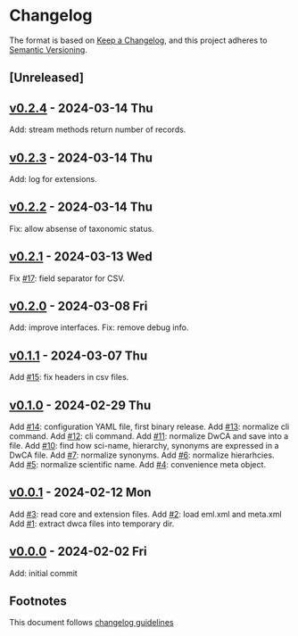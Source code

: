# Changelog

The format is based on [Keep a Changelog](https://keepachangelog.com/en/1.0.0/),
and this project adheres to [Semantic Versioning](https://semver.org/spec/v2.0.0.html).

## [Unreleased]

## [v0.2.4] - 2024-03-14 Thu

Add: stream methods return number of records.

## [v0.2.3] - 2024-03-14 Thu

Add: log for extensions.

## [v0.2.2] - 2024-03-14 Thu

Fix: allow absense of taxonomic status.

## [v0.2.1] - 2024-03-13 Wed

Fix [#17]: field separator for CSV. 

## [v0.2.0] - 2024-03-08 Fri

Add: improve interfaces.
Fix: remove debug info.

## [v0.1.1] - 2024-03-07 Thu

Add [#15]: fix headers in csv files.

## [v0.1.0] - 2024-02-29 Thu

Add [#14]: configuration YAML file, first binary release.
Add [#13]: normalize cli command.
Add [#12]: cli command.
Add [#11]: normalize DwCA and save into a file.
Add [#10]: find how sci-name, hierarchy, synonyms are expressed in a DwCA file.
Add [#7]: normalize synonyms.
Add [#6]: normalize hierarhcies.
Add [#5]: normalize scientific name.
Add [#4]: convenience meta object.

## [v0.0.1] - 2024-02-12 Mon

Add [#3]: read core and extension files.
Add [#2]: load eml.xml and meta.xml
Add [#1]: extract dwca files into temporary dir.

## [v0.0.0] - 2024-02-02 Fri

Add: initial commit

## Footnotes

This document follows [changelog guidelines]

[v0.2.4]: https://github.com/gnames/dwca/compare/v0.2.3...v0.2.4
[v0.2.3]: https://github.com/gnames/dwca/compare/v0.2.2...v0.2.3
[v0.2.2]: https://github.com/gnames/dwca/compare/v0.2.1...v0.2.2
[v0.2.1]: https://github.com/gnames/dwca/compare/v0.2.0...v0.2.1
[v0.2.0]: https://github.com/gnames/dwca/compare/v0.1.1...v0.2.0
[v0.1.1]: https://github.com/gnames/dwca/compare/v0.1.0...v0.1.1
[v0.1.0]: https://github.com/gnames/dwca/compare/v0.0.1...v0.1.0
[v0.0.1]: https://github.com/gnames/dwca/compare/v0.0.0...v0.0.1
[v0.0.0]: https://github.com/gnames/dwca/tree/v0.0.0

[#30]: https://github.com/gnames/dwca/issues/30
[#29]: https://github.com/gnames/dwca/issues/29
[#28]: https://github.com/gnames/dwca/issues/28
[#27]: https://github.com/gnames/dwca/issues/27
[#26]: https://github.com/gnames/dwca/issues/26
[#25]: https://github.com/gnames/dwca/issues/25
[#24]: https://github.com/gnames/dwca/issues/24
[#23]: https://github.com/gnames/dwca/issues/23
[#22]: https://github.com/gnames/dwca/issues/22
[#21]: https://github.com/gnames/dwca/issues/21
[#20]: https://github.com/gnames/dwca/issues/20
[#19]: https://github.com/gnames/dwca/issues/19
[#18]: https://github.com/gnames/dwca/issues/18
[#17]: https://github.com/gnames/dwca/issues/17
[#16]: https://github.com/gnames/dwca/issues/16
[#15]: https://github.com/gnames/dwca/issues/15
[#14]: https://github.com/gnames/dwca/issues/14
[#13]: https://github.com/gnames/dwca/issues/13
[#12]: https://github.com/gnames/dwca/issues/12
[#11]: https://github.com/gnames/dwca/issues/11
[#10]: https://github.com/gnames/dwca/issues/10
[#9]: https://github.com/gnames/dwca/issues/9
[#8]: https://github.com/gnames/dwca/issues/8
[#7]: https://github.com/gnames/dwca/issues/7
[#6]: https://github.com/gnames/dwca/issues/6
[#5]: https://github.com/gnames/dwca/issues/5
[#4]: https://github.com/gnames/dwca/issues/4
[#3]: https://github.com/gnames/dwca/issues/3
[#2]: https://github.com/gnames/dwca/issues/2
[#1]: https://github.com/gnames/dwca/issues/1

[changelog guidelines]: https://keepachangelog.com/en/1.0.0/
